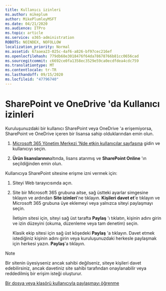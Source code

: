```yaml
---
title: Kullanıcı izinleri
ms.author: mikeplum
author: MikePlumleyMSFT
ms.date: 04/21/2020
ms.audience: ITPro
ms.topic: article
ms.service: o365-administration
ROBOTS: NOINDEX, NOFOLLOW
localization_priority: Normal
ms.assetid: 67aaea23-025c-4af6-a826-bf97cec216ef
ms.openlocfilehash: 779db68e3018476f64da78678766b81cc0656cad
ms.sourcegitcommit: c6692ce0fa1358ec3529e59ca0ecdfdea4cdc759
ms.translationtype: MT
ms.contentlocale: tr-TR
ms.lasthandoff: 09/15/2020
ms.locfileid: "47796740"
---
```

# <a name="user-permissions-in-sharepoint-and-onedrive"></a>SharePoint ve OneDrive 'da Kullanıcı izinleri

Kuruluşunuzdaki bir kullanıcı SharePoint veya OneDrive 'a erişemiyorsa, SharePoint ve OneDrive içeren bir lisansa sahip olduklarından emin olun. 
  
1. [Microsoft 365 Yönetim Merkezi 'Nde etkin kullanıcılar sayfasına](https://portal.office.com/adminportal/home#/users) gidin ve kullanıcıyı seçin. 
    
2. **Ürün lisanslarının**altında, lisans atanmış ve **SharePoint Online** 'ın seçildiğinden emin olun. 
    
 Kullanıcıya SharePoint sitesine erişme izni vermek için: 
  
1. Siteyi Web tarayıcısında açın.
    
2. Site bir Microsoft 365 grubuna aitse, sağ üstteki ayarlar simgesine tıklayın ve ardından **Site izinleri**'ne tıklayın. **Kişileri davet et**'e tıklayın ve Microsoft 365 grubuna üye eklemeyi veya yalnızca siteyi paylaşmayı seçin. 
    
    İletişim sitesi için, siteyi sağ üst tarafta **Paylaş** 'ı tıklatın, kişinin adını girin ve izin düzeyini (okuma, düzenleme veya tam denetim) seçin. 
    
    Klasik ekip sitesi için sağ üst köşedeki **Paylaş** 'a tıklayın. Davet etmek istediğiniz kişinin adını girin veya kuruluşunuzdaki herkesle paylaşmak için herkesi yazın. **Paylaş**'a tıklayın.
    
> [!NOTE]
> Bir sitenin üyesiyseniz ancak sahibi değilseniz, siteye kişileri davet edebilirsiniz, ancak davetiniz site sahibi tarafından onaylanabilir veya reddedilmiş bir erişim isteği oluşturur. 
  
[Bir dosya veya klasörü kullanıcıyla paylaşmayı öğrenme](https://go.microsoft.com/fwlink/?linkid=533408)
  

